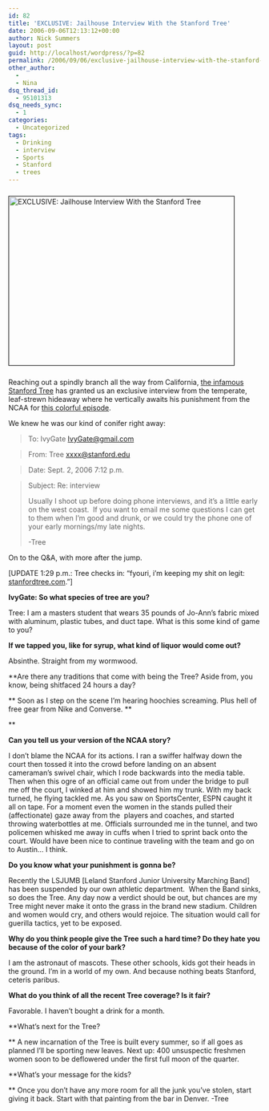 ```yaml
---
id: 82
title: 'EXCLUSIVE: Jailhouse Interview With the Stanford Tree'
date: 2006-09-06T12:13:12+00:00
author: Nick Summers
layout: post
guid: http://localhost/wordpress/?p=82
permalink: /2006/09/06/exclusive-jailhouse-interview-with-the-stanford-tree/
other_author:
  - 
  - Nina
dsq_thread_id:
  - 95101313
dsq_needs_sync:
  - 1
categories:
  - Uncategorized
tags:
  - Drinking
  - interview
  - Sports
  - Stanford
  - trees
---
```

<img src="http://www.ivygateblog.com/wp-content/uploads/2006/09/tree.jpg" border="1" alt="EXCLUSIVE: Jailhouse Interview With the Stanford Tree" vspace="10" width="450" height="337" />
  
Reaching out a spindly branch all the way from California, [the infamous Stanford Tree](http://en.wikipedia.org/wiki/Stanford_Tree) has granted us an exclusive interview from the temperate, leaf-strewn hideaway where he vertically awaits his punishment from the NCAA for [this colorful episode](http://chicagosports.chicagotribune.com/sports/nationworld/wire/sns-ap-bkw-stanford-tree,1,4950215.story?coll=sns-ap-sports-headlines).

We knew he was our kind of conifer right away:

> To: IvyGate <IvyGate@gmail.com>
  
> From: Tree <xxxx@stanford.edu>
  
> Date: Sept. 2, 2006 7:12 p.m.
  
> Subject: Re: interview
> 
> Usually I shoot up before doing phone interviews, and it&#8217;s a little early on the west coast.  If you want to email me some questions I can get to them when I&#8217;m good and drunk, or we could try the phone one of your early mornings/my late nights.
> 
> -Tree

On to the Q&A, with more after the jump.

[UPDATE 1:29 p.m.: Tree checks in: &#8220;fyouri, i&#8217;m keeping my shit on legit: [stanfordtree.com](http://www.stanfordtree.com).&#8221;]

**IvyGate: So what species of tree are you?**
  
Tree: I am a masters student that wears 35 pounds of Jo-Ann&#8217;s fabric mixed with aluminum, plastic tubes, and duct tape. What is this some kind of game to you?

**If we tapped you, like for syrup, what kind of liquor would come out?**
  
Absinthe. Straight from my wormwood.

**Are there any traditions that come with being the Tree? Aside from, you know, being shitfaced 24 hours a day?
  
** Soon as I step on the scene I&#8217;m hearing hoochies screaming. Plus hell of free gear from Nike and Converse. **
  
** 

<!--more-->


  
**Can you tell us your version of the NCAA story?**
  
I don&#8217;t blame the NCAA for its actions. I ran a swiffer halfway down the court then tossed it into the crowd before landing on an absent cameraman&#8217;s swivel chair, which I rode backwards into the media table. Then when this ogre of an official came out from under the bridge to pull me off the court, I winked at him and showed him my trunk. With my back turned, he flying tackled me. As you saw on SportsCenter, ESPN caught it all on tape. For a moment even the women in the stands pulled their (affectionate) gaze away from the  players and coaches, and started throwing waterbottles at me. Officials surrounded me in the tunnel, and two policemen whisked me away in cuffs when I tried to sprint back onto the court. Would have been nice to continue traveling with the team and go on to Austin&#8230; I think.

**Do you know what your punishment is gonna be?**
  
Recently the LSJUMB [Leland Stanford Junior University Marching Band] has been suspended by our own athletic department.  When the Band sinks, so does the Tree. Any day now a verdict should be out, but chances are my Tree might never make it onto the grass in the brand new stadium. Children and women would cry, and others would rejoice. The situation would call for guerilla tactics, yet to be exposed.

**Why do you think people give the Tree such a hard time? Do they hate you because of the color of your bark?**
  
I am the astronaut of mascots. These other schools, kids got their heads in the ground. I&#8217;m in a world of my own. And because nothing beats Stanford, ceteris paribus.

**What do you think of all the recent Tree coverage? Is it fair?**
  
Favorable. I haven&#8217;t bought a drink for a month.

**What&#8217;s next for the Tree?
  
** A new incarnation of the Tree is built every summer, so if all goes as planned I&#8217;ll be sporting new leaves. Next up: 400 unsuspectic freshmen women soon to be deflowered under the first full moon of the quarter.

**What&#8217;s your message for the kids?
  
** Once you don&#8217;t have any more room for all the junk you&#8217;ve stolen, start giving it back. Start with that painting from the bar in Denver. -Tree